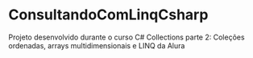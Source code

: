# ConsultandoComLinqCsharp
Projeto desenvolvido durante o curso C# Collections parte 2: Coleções ordenadas, arrays multidimensionais e LINQ da Alura
